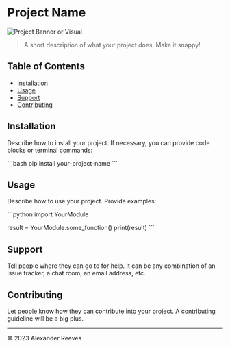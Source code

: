 # Project Name

![Project Banner or Visual](link-to-image)

> A short description of what your project does. Make it snappy!

## Table of Contents
- [Installation](#installation)
- [Usage](#usage)
- [Support](#support)
- [Contributing](#contributing)

## Installation

Describe how to install your project. If necessary, you can provide code blocks or terminal commands:

\```bash
pip install your-project-name
\```

## Usage

Describe how to use your project. Provide examples:

\```python
import YourModule

result = YourModule.some_function()
print(result)
\```

## Support

Tell people where they can go to for help. It can be any combination of an issue tracker, a chat room, an email address, etc.

## Contributing

Let people know how they can contribute into your project. A contributing guideline will be a big plus.

---

© 2023 Alexander Reeves

